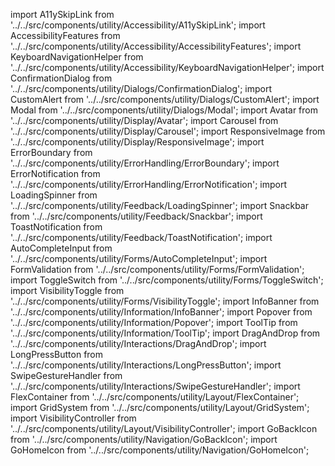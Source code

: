 import A11ySkipLink from '../../src/components/utility/Accessibility/A11ySkipLink';
import AccessibilityFeatures from '../../src/components/utility/Accessibility/AccessibilityFeatures';
import KeyboardNavigationHelper from '../../src/components/utility/Accessibility/KeyboardNavigationHelper';
import ConfirmationDialog from '../../src/components/utility/Dialogs/ConfirmationDialog';
import CustomAlert from '../../src/components/utility/Dialogs/CustomAlert';
import Modal from '../../src/components/utility/Dialogs/Modal';
import Avatar from '../../src/components/utility/Display/Avatar';
import Carousel from '../../src/components/utility/Display/Carousel';
import ResponsiveImage from '../../src/components/utility/Display/ResponsiveImage';
import ErrorBoundary from '../../src/components/utility/ErrorHandling/ErrorBoundary';
import ErrorNotification from '../../src/components/utility/ErrorHandling/ErrorNotification';
import LoadingSpinner from '../../src/components/utility/Feedback/LoadingSpinner';
import Snackbar from '../../src/components/utility/Feedback/Snackbar';
import ToastNotification from '../../src/components/utility/Feedback/ToastNotification';
import AutoCompleteInput from '../../src/components/utility/Forms/AutoCompleteInput';
import FormValidation from '../../src/components/utility/Forms/FormValidation';
import ToggleSwitch from '../../src/components/utility/Forms/ToggleSwitch';
import VisibilityToggle from '../../src/components/utility/Forms/VisibilityToggle';
import InfoBanner from '../../src/components/utility/Information/InfoBanner';
import Popover from '../../src/components/utility/Information/Popover';
import ToolTip from '../../src/components/utility/Information/ToolTip';
import DragAndDrop from '../../src/components/utility/Interactions/DragAndDrop';
import LongPressButton from '../../src/components/utility/Interactions/LongPressButton';
import SwipeGestureHandler from '../../src/components/utility/Interactions/SwipeGestureHandler';
import FlexContainer from '../../src/components/utility/Layout/FlexContainer';
import GridSystem from '../../src/components/utility/Layout/GridSystem';
import VisibilityController from '../../src/components/utility/Layout/VisibilityController';
import GoBackIcon from '../../src/components/utility/Navigation/GoBackIcon';
import GoHomeIcon from '../../src/components/utility/Navigation/GoHomeIcon';